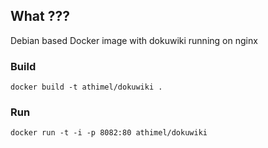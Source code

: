 ## What ???

Debian based Docker image with dokuwiki running on nginx

### Build

```
docker build -t athimel/dokuwiki .
```

### Run

```
docker run -t -i -p 8082:80 athimel/dokuwiki
```


